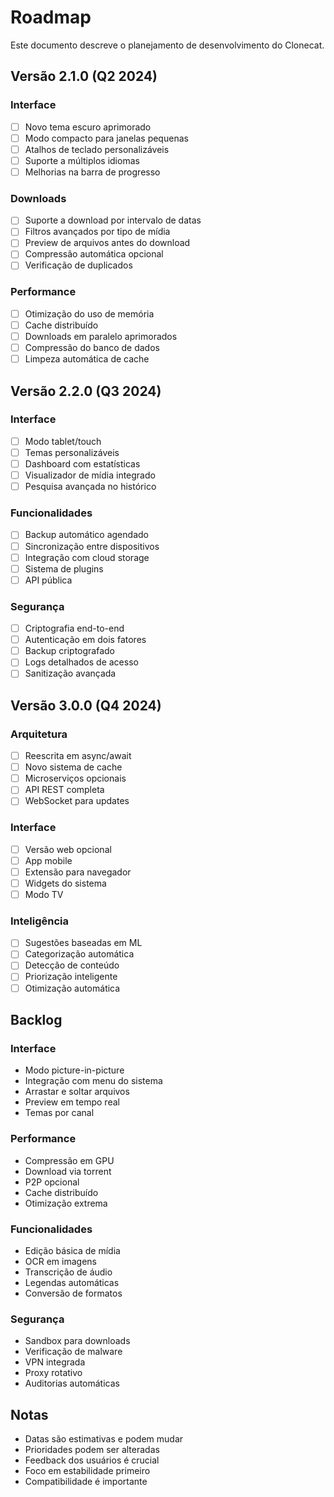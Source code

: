 # Roadmap

Este documento descreve o planejamento de desenvolvimento do Clonecat.

## Versão 2.1.0 (Q2 2024)

### Interface
- [ ] Novo tema escuro aprimorado
- [ ] Modo compacto para janelas pequenas
- [ ] Atalhos de teclado personalizáveis
- [ ] Suporte a múltiplos idiomas
- [ ] Melhorias na barra de progresso

### Downloads
- [ ] Suporte a download por intervalo de datas
- [ ] Filtros avançados por tipo de mídia
- [ ] Preview de arquivos antes do download
- [ ] Compressão automática opcional
- [ ] Verificação de duplicados

### Performance
- [ ] Otimização do uso de memória
- [ ] Cache distribuído
- [ ] Downloads em paralelo aprimorados
- [ ] Compressão do banco de dados
- [ ] Limpeza automática de cache

## Versão 2.2.0 (Q3 2024)

### Interface
- [ ] Modo tablet/touch
- [ ] Temas personalizáveis
- [ ] Dashboard com estatísticas
- [ ] Visualizador de mídia integrado
- [ ] Pesquisa avançada no histórico

### Funcionalidades
- [ ] Backup automático agendado
- [ ] Sincronização entre dispositivos
- [ ] Integração com cloud storage
- [ ] Sistema de plugins
- [ ] API pública

### Segurança
- [ ] Criptografia end-to-end
- [ ] Autenticação em dois fatores
- [ ] Backup criptografado
- [ ] Logs detalhados de acesso
- [ ] Sanitização avançada

## Versão 3.0.0 (Q4 2024)

### Arquitetura
- [ ] Reescrita em async/await
- [ ] Novo sistema de cache
- [ ] Microserviços opcionais
- [ ] API REST completa
- [ ] WebSocket para updates

### Interface
- [ ] Versão web opcional
- [ ] App mobile
- [ ] Extensão para navegador
- [ ] Widgets do sistema
- [ ] Modo TV

### Inteligência
- [ ] Sugestões baseadas em ML
- [ ] Categorização automática
- [ ] Detecção de conteúdo
- [ ] Priorização inteligente
- [ ] Otimização automática

## Backlog

### Interface
- Modo picture-in-picture
- Integração com menu do sistema
- Arrastar e soltar arquivos
- Preview em tempo real
- Temas por canal

### Performance
- Compressão em GPU
- Download via torrent
- P2P opcional
- Cache distribuído
- Otimização extrema

### Funcionalidades
- Edição básica de mídia
- OCR em imagens
- Transcrição de áudio
- Legendas automáticas
- Conversão de formatos

### Segurança
- Sandbox para downloads
- Verificação de malware
- VPN integrada
- Proxy rotativo
- Auditorias automáticas

## Notas

- Datas são estimativas e podem mudar
- Prioridades podem ser alteradas
- Feedback dos usuários é crucial
- Foco em estabilidade primeiro
- Compatibilidade é importante 